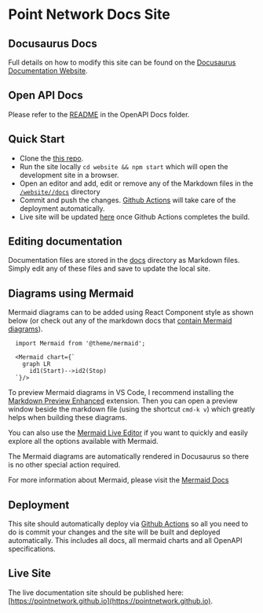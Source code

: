 # Point Network Docs Site

## Docusaurus Docs

Full details on how to modify this site can be found on the [Docusaurus Documentation Website](https://docusaurus.io/docs/installation).

## Open API Docs

Please refer to the [README](./website/openapi/) in the OpenAPI Docs folder.

## Quick Start

* Clone the [this repo](https://github.com/pointnetwork/pointnetwork.github.io).
* Run the site locally `cd website && npm start` which will open the development site in a browser.
* Open an editor and add, edit or remove any of the Markdown files in the [`/website//docs`](./website//docs) directory
* Commit and push the changes. [Github Actions](https://github.com/pointnetwork/pointnetwork.github.io/actions) will take care of the deployment automatically.
* Live site will be updated [here](https://pointnetwork.github.io/website/docs/welcome.html) once Github Actions completes the build.

## Editing documentation

Documentation files are stored in the [docs](./website//docs) directory as Markdown files. Simply edit any of these files and save to update the local site.

## Diagrams using Mermaid

Mermaid diagrams can to be added using React Component style as shown below (or check out any of the markdown docs that [contain Mermaid diagrams](./website//docs/storage.md)).

```
  import Mermaid from '@theme/mermaid';

  <Mermaid chart={`
    graph LR
      id1(Start)-->id2(Stop)
  `}/>
```

To preview Mermaid diagrams in VS Code, I recommend installing the [Markdown Preview Enhanced](https://marketplace.visualstudio.com/items?itemName=shd101wyy.markdown-preview-enhanced) extension. Then you can open a preview window beside the markdown file (using the shortcut `cmd-k v`) which greatly helps when building these diagrams.

You can also use the [Mermaid Live Editor](https://mermaid-js.github.io/mermaid-live-editor/) if you want to quickly and easily explore all the options available with Mermaid.

The Mermaid diagrams are automatically rendered in Docusaurus so there is no other special action required.

For more information about Mermaid, please visit the [Mermaid Docs](https://mermaid-js.github.io/mermaid/#/)

## Deployment

This site should automatically deploy via [Github Actions](https://github.com/features/actions) so all you need to do is commit your changes and the site will be built and deployed automatically. This includes all docs, all mermaid charts and all OpenAPI specifications.

## Live Site

The live documentation site should be published here: [https://pointnetwork.github.io](https://pointnetwork.github.io).